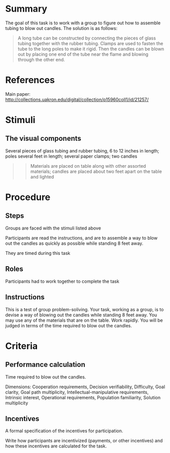 # Summary
The goal of this task is to work with a group to figure out how to assemble tubing to blow out candles. The solution is as follows:
> A long tube can be constructed by connecting the pieces of glass tubing together with the rubber tubing. Clamps are used to fasten the tube to the long poles to make it rigid. Then the candles can be blown out by placing one end of the tube near the flame and blowing through the other end.

# References
Main paper: http://collections.uakron.edu/digital/collection/p15960coll1/id/21257/

# Stimuli
## The visual components
Several pieces of glass tubing and rubber tubing, 6 to 12 inches in length; poles several feet in length; several paper clamps; two candles
>> Materials are placed on table along with other assorted materials; candles are placed about two feet apart on the table and lighted

# Procedure
## Steps
Groups are faced with the stimuli listed above

Participants are read the instructions, and are to assemble a way to blow out the candles as quickly as possible while standing 8 feet away.

They are timed during this task

## Roles 
Participants had to work together to complete the task

## Instructions
This is a test of group problem-soliving. Your task, working as a group, is to devise a way of blowing out the candles while standing 8 feet away. You may use any of the materials that are on the table. Work rapidly. You will be judged in terms of the time required to blow out the candles.

# Criteria
## Performance calculation
Time required to blow out the candles.

Dimensions:
Cooperation requirements,
Decision verifiability,
Difficulty,
Goal clarity,
Goal path multiplicity,
Intellectual-manipulative requirements,
Intrinsic interest,
Operational requirements,
Population familiarity,
Solution multiplicity

## Incentives
A formal specification of the incentives for participation.   

Write how participants are incentivized (payments, or other incentives) and how these incentives are calculated for the task.

